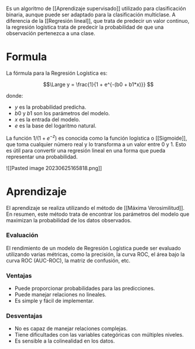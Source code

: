 Es un algoritmo de [[Aprendizaje supervisado]] utilizado para clasificación binaria, aunque puede ser adaptado para la clasificación multiclase. A diferencia de la [[Regresión lineal]], que trata de predecir un valor continuo, la regresión logística trata de predecir la probabilidad de que una observación pertenezca a una clase.

# Formula

La fórmula para la Regresión Logística es:

$$\Large
y = \frac{1}{1 + e^{-(b0 + b1*x)}}
$$

donde:
- $y$ es la probabilidad predicha.
- $b0$ y $b1$ son los parámetros del modelo.
- $x$ es la entrada del modelo.
- $e$ es la base del logaritmo natural.

La función $1/(1+e^{-z})$ es conocida como la función logística o [[Sigmoide]], que toma cualquier número real y lo transforma a un valor entre 0 y 1. Esto es útil para convertir una regresión lineal en una forma que pueda representar una probabilidad.

![[Pasted image 20230625165818.png]]

# Aprendizaje

El aprendizaje se realiza utilizando el método de [[Máxima Verosimilitud]]. En resumen, este método trata de encontrar los parámetros del modelo que maximizan la probabilidad de los datos observados.

### Evaluación

El rendimiento de un modelo de Regresión Logística puede ser evaluado utilizando varias métricas, como la precisión, la curva ROC, el área bajo la curva ROC (AUC-ROC), la matriz de confusión, etc.

### Ventajas

- Puede proporcionar probabilidades para las predicciones.
- Puede manejar relaciones no lineales.
- Es simple y fácil de implementar.

### Desventajas

- No es capaz de manejar relaciones complejas.
- Tiene dificultades con las variables categóricas con múltiples niveles.
- Es sensible a la colinealidad en los datos.

